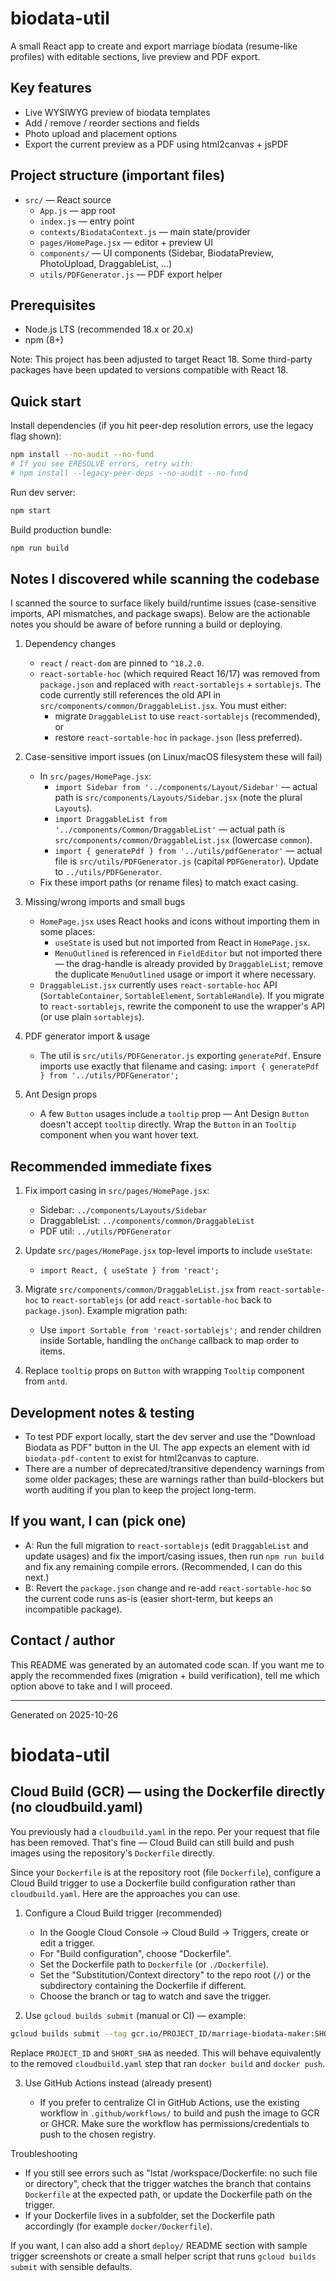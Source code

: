 # biodata-util

A small React app to create and export marriage biodata (resume-like profiles) with editable sections, live preview and PDF export.

## Key features

- Live WYSIWYG preview of biodata templates
- Add / remove / reorder sections and fields
- Photo upload and placement options
- Export the current preview as a PDF using html2canvas + jsPDF

## Project structure (important files)

- `src/` — React source
  - `App.js` — app root
  - `index.js` — entry point
  - `contexts/BiodataContext.js` — main state/provider
  - `pages/HomePage.jsx` — editor + preview UI
  - `components/` — UI components (Sidebar, BiodataPreview, PhotoUpload, DraggableList, ...)
  - `utils/PDFGenerator.js` — PDF export helper

## Prerequisites

- Node.js LTS (recommended 18.x or 20.x)
- npm (8+)

Note: This project has been adjusted to target React 18. Some third-party packages have been updated to versions compatible with React 18.

## Quick start

Install dependencies (if you hit peer-dep resolution errors, use the legacy flag shown):

```bash
npm install --no-audit --no-fund
# If you see ERESOLVE errors, retry with:
# npm install --legacy-peer-deps --no-audit --no-fund
```

Run dev server:

```bash
npm start
```

Build production bundle:

```bash
npm run build
```

## Notes I discovered while scanning the codebase

I scanned the source to surface likely build/runtime issues (case-sensitive imports, API mismatches, and package swaps). Below are the actionable notes you should be aware of before running a build or deploying.

1) Dependency changes
	- `react` / `react-dom` are pinned to `^18.2.0`.
	- `react-sortable-hoc` (which required React 16/17) was removed from `package.json` and replaced with `react-sortablejs` + `sortablejs`. The code currently still references the old API in `src/components/common/DraggableList.jsx`. You must either:
	  - migrate `DraggableList` to use `react-sortablejs` (recommended), or
	  - restore `react-sortable-hoc` in `package.json` (less preferred).

2) Case-sensitive import issues (on Linux/macOS filesystem these will fail)
	- In `src/pages/HomePage.jsx`:
	  - `import Sidebar from '../components/Layout/Sidebar'` — actual path is `src/components/Layouts/Sidebar.jsx` (note the plural `Layouts`).
	  - `import DraggableList from '../components/Common/DraggableList'` — actual path is `src/components/common/DraggableList.jsx` (lowercase `common`).
	  - `import { generatePdf } from '../utils/pdfGenerator'` — actual file is `src/utils/PDFGenerator.js` (capital `PDFGenerator`). Update to `../utils/PDFGenerator`.
	- Fix these import paths (or rename files) to match exact casing.

3) Missing/wrong imports and small bugs
	- `HomePage.jsx` uses React hooks and icons without importing them in some places:
	  - `useState` is used but not imported from React in `HomePage.jsx`.
	  - `MenuOutlined` is referenced in `FieldEditor` but not imported there — the drag-handle is already provided by `DraggableList`; remove the duplicate `MenuOutlined` usage or import it where necessary.
	- `DraggableList.jsx` currently uses `react-sortable-hoc` API (`SortableContainer`, `SortableElement`, `SortableHandle`). If you migrate to `react-sortablejs`, rewrite the component to use the wrapper's API (or use plain `sortablejs`).

4) PDF generator import & usage
	- The util is `src/utils/PDFGenerator.js` exporting `generatePdf`. Ensure imports use exactly that filename and casing: `import { generatePdf } from '../utils/PDFGenerator';`

5) Ant Design props
	- A few `Button` usages include a `tooltip` prop — Ant Design `Button` doesn't accept `tooltip` directly. Wrap the `Button` in an `Tooltip` component when you want hover text.

## Recommended immediate fixes

1. Fix import casing in `src/pages/HomePage.jsx`:
	- Sidebar: `../components/Layouts/Sidebar`
	- DraggableList: `../components/common/DraggableList`
	- PDF util: `../utils/PDFGenerator`

2. Update `src/pages/HomePage.jsx` top-level imports to include `useState`:
	- `import React, { useState } from 'react';`

3. Migrate `src/components/common/DraggableList.jsx` from `react-sortable-hoc` to `react-sortablejs` (or add `react-sortable-hoc` back to `package.json`). Example migration path:
	- Use `import Sortable from 'react-sortablejs';` and render children inside Sortable, handling the `onChange` callback to map order to items.

4. Replace `tooltip` props on `Button` with wrapping `Tooltip` component from `antd`.

## Development notes & testing

- To test PDF export locally, start the dev server and use the "Download Biodata as PDF" button in the UI. The app expects an element with id `biodata-pdf-content` to exist for html2canvas to capture.
- There are a number of deprecated/transitive dependency warnings from some older packages; these are warnings rather than build-blockers but worth auditing if you plan to keep the project long-term.

## If you want, I can (pick one)

- A: Run the full migration to `react-sortablejs` (edit `DraggableList` and update usages) and fix the import/casing issues, then run `npm run build` and fix any remaining compile errors. (Recommended, I can do this next.)
- B: Revert the `package.json` change and re-add `react-sortable-hoc` so the current code runs as-is (easier short-term, but keeps an incompatible package).

## Contact / author

This README was generated by an automated code scan. If you want me to apply the recommended fixes (migration + build verification), tell me which option above to take and I will proceed.

---
Generated on 2025-10-26
# biodata-util

## Cloud Build (GCR) — using the Dockerfile directly (no cloudbuild.yaml)

You previously had a `cloudbuild.yaml` in the repo. Per your request that file has been removed. That's fine — Cloud Build can still build and push images using the repository's `Dockerfile` directly.

Since your `Dockerfile` is at the repository root (file `Dockerfile`), configure a Cloud Build trigger to use a Dockerfile build configuration rather than `cloudbuild.yaml`. Here are the approaches you can use.

1) Configure a Cloud Build trigger (recommended)

	- In the Google Cloud Console → Cloud Build → Triggers, create or edit a trigger.
	- For "Build configuration", choose "Dockerfile".
	- Set the Dockerfile path to `Dockerfile` (or `./Dockerfile`).
	- Set the "Substitution/Context directory" to the repo root (`/`) or the subdirectory containing the Dockerfile if different.
	- Choose the branch or tag to watch and save the trigger.

2) Use `gcloud builds submit` (manual or CI) — example:

```bash
gcloud builds submit --tag gcr.io/PROJECT_ID/marriage-biodata-maker:SHORT_SHA -f Dockerfile .
```

Replace `PROJECT_ID` and `SHORT_SHA` as needed. This will behave equivalently to the removed `cloudbuild.yaml` step that ran `docker build` and `docker push`.

3) Use GitHub Actions instead (already present)

	- If you prefer to centralize CI in GitHub Actions, use the existing workflow in `.github/workflows/` to build and push the image to GCR or GHCR. Make sure the workflow has permissions/credentials to push to the chosen registry.

Troubleshooting
- If you still see errors such as "lstat /workspace/Dockerfile: no such file or directory", check that the trigger watches the branch that contains `Dockerfile` at the expected path, or update the Dockerfile path on the trigger.
- If your Dockerfile lives in a subfolder, set the Dockerfile path accordingly (for example `docker/Dockerfile`).

If you want, I can also add a short `deploy/` README section with sample trigger screenshots or create a small helper script that runs `gcloud builds submit` with sensible defaults.
